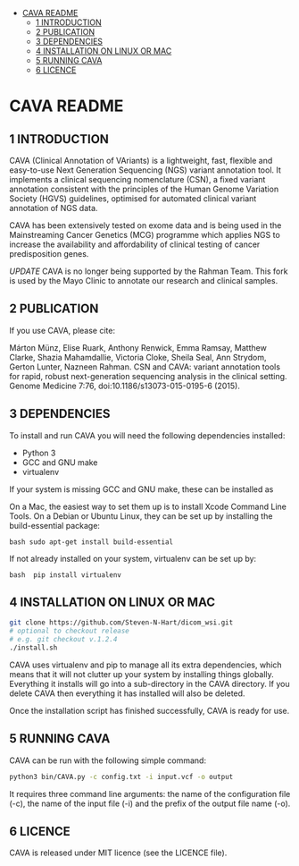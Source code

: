 <!-- vim-markdown-toc GFM -->

* [CAVA README](#cava-readme)
    * [1 INTRODUCTION](#1-introduction)
    * [2 PUBLICATION](#2-publication)
    * [3 DEPENDENCIES](#3-dependencies)
    * [4 INSTALLATION ON LINUX OR MAC](#4-installation-on-linux-or-mac)
    * [5 RUNNING CAVA](#5-running-cava)
    * [6 LICENCE](#7-licence)

<!-- vim-markdown-toc -->

CAVA README
==================

1 INTRODUCTION
--------------

CAVA (Clinical Annotation of VAriants) is a lightweight, fast, flexible 
and easy-to-use Next Generation Sequencing (NGS) variant annotation tool. 
It implements a clinical sequencing nomenclature (CSN), a fixed variant 
annotation consistent with the principles of the Human Genome Variation 
Society (HGVS) guidelines, optimised for automated clinical variant 
annotation of NGS data. 

CAVA has been extensively tested on exome data and is being used in the 
Mainstreaming Cancer Genetics (MCG) programme which applies NGS to 
increase the availability and affordability of clinical testing of 
cancer predisposition genes.

*UPDATE* CAVA is no longer being supported by the Rahman Team. This fork
is used by the Mayo Clinic to annotate our research and clinical samples.


2 PUBLICATION
-------------

If you use CAVA, please cite:

Márton Münz, Elise Ruark, Anthony Renwick, Emma Ramsay, Matthew Clarke, 
Shazia Mahamdallie, Victoria Cloke, Sheila Seal, Ann Strydom, 
Gerton Lunter, Nazneen Rahman. CSN and CAVA: variant annotation tools 
for rapid, robust next-generation sequencing analysis in the clinical 
setting. Genome Medicine 7:76, doi:10.1186/s13073-015-0195-6 (2015).


3 DEPENDENCIES
--------------

To install and run CAVA you will need the following dependencies installed:
- Python 3
- GCC and GNU make
- virtualenv

If your system is missing GCC and GNU make, these can be installed as 

On a Mac, the easiest way to set them up is to install Xcode Command Line Tools.
On a Debian or Ubuntu Linux, they can be set up by installing the build-essential package:

`bash sudo apt-get install build-essential`

If not already installed on your system, virtualenv can be set up by:

`bash 
pip install virtualenv
`

4 INSTALLATION ON LINUX OR MAC
------------------------------

```bash 
git clone https://github.com/Steven-N-Hart/dicom_wsi.git
# optional to checkout release
# e.g. git checkout v.1.2.4
./install.sh
```

CAVA uses virtualenv and pip to manage all its extra dependencies, 
which means that it will not clutter up your system by installing 
things globally. Everything it installs will go into a sub-directory 
in the CAVA directory. If you delete CAVA then everything it has 
installed will also be deleted.

Once the installation script has finished successfully, CAVA is ready 
for use.


5 RUNNING CAVA
--------------

CAVA can be run with the following simple command:

```bash
python3 bin/CAVA.py -c config.txt -i input.vcf -o output
```

It requires three command line arguments: 
the name of the configuration file (-c), the name of the input file (-i) 
and the prefix of the output file name (-o). 

6 LICENCE
---------

CAVA is released under MIT licence (see the LICENCE file).


